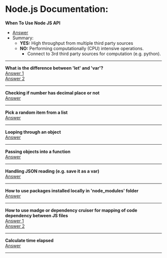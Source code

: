 # Node.js Documentation:  

**When To Use Node JS API**  
* [Answer](https://medium.com/the-node-js-collection/why-the-hell-would-you-use-node-js-4b053b94ab8e)  
* Summary:  
  * **YES:** High throughput from multiple third party sources
  * **NO:** Performing computationally (CPU) intensive operations. 
    * Connect to 3rd third party sources for computation (e.g. python).  

---
**What is the difference between 'let' and 'var'?**  
[Answer 1](https://stackoverflow.com/questions/762011/whats-the-difference-between-using-let-and-var)  
[Answer 2](https://medium.com/@josephcardillo/the-difference-between-function-and-block-scope-in-javascript-4296b2322abe)  

---
**Checking if number has decimal place or not**  
[Answer](https://stackoverflow.com/questions/2304052/check-if-a-number-has-a-decimal-place-is-a-whole-number)  

---
**Pick a random item from a list**  
[Answer](https://stackoverflow.com/questions/5915096/get-random-item-from-javascript-array)  

---
**Looping through an object**  
[Answer](https://zellwk.com/blog/looping-through-js-objects/)  

---
**Passing objects into a function**  
[Answer](https://stackoverflow.com/questions/7764536/pass-object-to-javascript-function)  

---
**Handling JSON reading (e.g. save it as a var)**  
[Answer](https://stackoverflow.com/questions/19706046/how-to-read-an-external-local-json-file-in-javascript)  

---
**How to use packages installed locally in 'node_modules' folder**  
[Answer](https://stackoverflow.com/questions/9679932/how-to-use-package-installed-locally-in-node-modules)  

---
**How to use madge or dependency cruiser for mapping of code dependency between JS files**  
[Answer 1](https://www.npmjs.com/package/madge)  
[Answer 2](https://www.npmjs.com/package/dependency-cruiser?activeTab=readme)  

---
**Calculate time elapsed**  
[Answer](https://developer.mozilla.org/en-US/docs/Web/JavaScript/Reference/Global_Objects/Date)  

---

